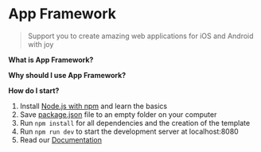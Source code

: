 # App Framework
> Support you to create amazing web applications for iOS and Android with joy


**What is App Framework?**


**Why should I use App Framework?**


**How do I start?**

1. Install [Node.js with npm](https://docs.npmjs.com/getting-started/what-is-npm) and learn the basics
2. Save [package.json](https://raw.githubusercontent.com/scriptPilot/app-framework/master/demo-app/package.json) file to an empty folder on your computer
3. Run `npm install` for all dependencies and the creation of the template
4. Run `npm run dev` to start the development server at localhost:8080
5. Read our [Documentation](https://github.com/scriptPilot/app-framework/blob/documentation/docuLong.md)
